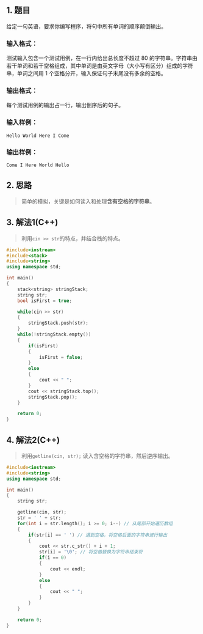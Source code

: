 ## 1. 题目

给定一句英语，要求你编写程序，将句中所有单词的顺序颠倒输出。

### 输入格式：

测试输入包含一个测试用例，在一行内给出总长度不超过 80 的字符串。字符串由若干单词和若干空格组成，其中单词是由英文字母（大小写有区分）组成的字符串，单词之间用 1 个空格分开，输入保证句子末尾没有多余的空格。

### 输出格式：

每个测试用例的输出占一行，输出倒序后的句子。

### 输入样例：

```in
Hello World Here I Come
```

### 输出样例：

```out
Come I Here World Hello
```

## 2. 思路

> 简单的模拟，关键是如何读入和处理**含有空格的字符串**。

## 3. 解法1(C++)

> 利用`cin >> str`的特点，并结合栈的特点。

```C++
#include<iostream>
#include<stack>
#include<string>
using namespace std;

int main()
{
    stack<string> stringStack;
    string str;
    bool isFirst = true;

    while(cin >> str)
    {
        stringStack.push(str);
    }
    while(!stringStack.empty())
    {
        if(isFirst)
        {
            isFirst = false;
        }
        else
        {
            cout << " ";
        }
        cout << stringStack.top();
        stringStack.pop();
    }

    return 0;
}
```



## 4. 解法2(C++)

> 利用`getline(cin, str);` 读入含空格的字符串，然后逆序输出。

```C++
#include<iostream>
#include<string>
using namespace std;

int main()
{
    string str;

    getline(cin, str);
    str = ' ' + str;
    for(int i = str.length(); i >= 0; i--) // 从尾部开始遍历数组
    {
        if(str[i] == ' ') // 遇到空格，将空格后面的字符串进行输出
        {
            cout << str.c_str() + i + 1;
            str[i] = '\0'; // 将空格替换为字符串结束符
            if(i == 0)
            {
                cout << endl;
            }
            else
            {
                cout << " ";
            }
        }
    }

    return 0;
}
```

